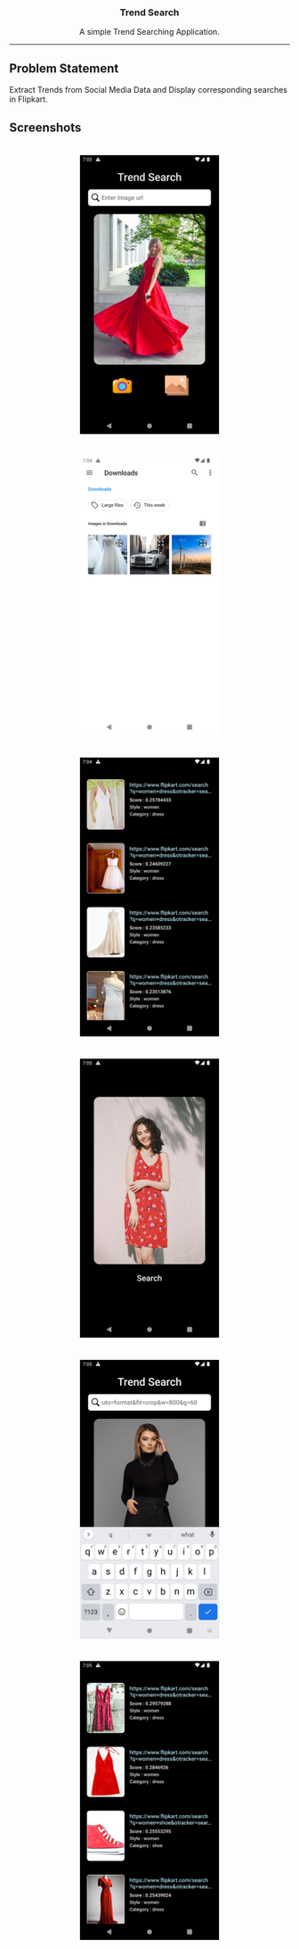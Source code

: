 <div align="center" style="text-align:center">

### Trend Search

<p> A simple Trend Searching Application.</p>

---

</div>

## **Problem Statement**

Extract Trends from Social Media Data and Display corresponding searches in Flipkart.


## **Screenshots**

<div align="center" style="margin:auto;width:100%;display:flex;justify-content:center;align-items:center;flex-wrap:wrap;">
<img width="250px" margin="30px" style="margin:20px;" src="./assets/prod_1.png">
<img width="250px" margin="30px" style="margin:20px;" src="./assets/prod_2.png">
<img width="250px" margin="30px" style="margin:20px;" src="./assets/prod_3.png">
<img width="250px" margin="30px" style="margin:20px;" src="./assets/prod_4.png">
<img width="250px" margin="30px" style="margin:20px;" src="./assets/prod_5.png">
<img width="250px" margin="30px" style="margin:20px;" src="./assets/prod_6.png">
</div>
